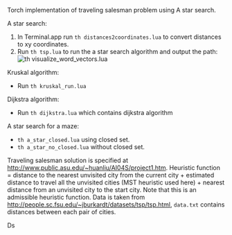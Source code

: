 Torch implementation of traveling salesman problem using A star search.

A star search:
1. In Terminal.app run `th distances2coordinates.lua` to convert distances to xy coordinates.
2. Run `th tsp.lua` to run the a star search algorithm and output the path: ![th visualize_word_vectors.lua](https://github.com/vivanov879/traveling_salesman/blob/master/tsp_solution.png)

Kruskal algorithm:
- Run `th kruskal_run.lua`


Dijkstra algorithm:
- Run `th dijkstra.lua` which contains dijkstra algorithm


A star search for a maze:
- `th a_star_closed.lua` using closed set.
- `th a_star_no_closed.lua` without closed set.




Traveling salesman solution is specified at http://www.public.asu.edu/~huanliu/AI04S/project1.htm. Heuristic function = distance to the nearest unvisited city from the current city + estimated distance to travel all the unvisited cities (MST heuristic used here) + nearest distance from an unvisited city to the start city. Note that this is an admissible heuristic function.
Data is taken from http://people.sc.fsu.edu/~jburkardt/datasets/tsp/tsp.html, `data.txt` contains distances between each pair of cities.

Ds

